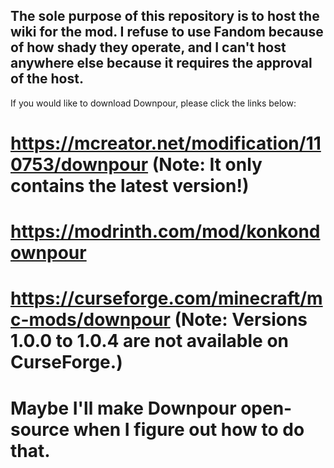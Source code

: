 
## The sole purpose of this repository is to host the wiki for the mod. I refuse to use Fandom because of how shady they operate, and I can't host anywhere else because it requires the approval of the host.
If you would like to download Downpour, please click the links below:

# https://mcreator.net/modification/110753/downpour (Note: It only contains the latest version!)
# https://modrinth.com/mod/konkondownpour
# https://curseforge.com/minecraft/mc-mods/downpour (Note: Versions 1.0.0 to 1.0.4 are not available on CurseForge.)

# Maybe I'll make Downpour open-source when I figure out how to do that.
